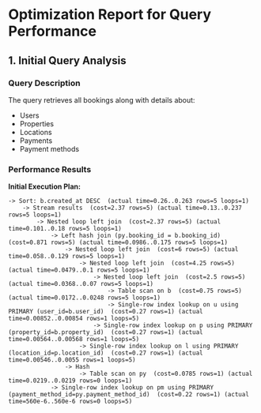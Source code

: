 # Optimization Report for Query Performance

## 1. Initial Query Analysis

### Query Description

The query retrieves all bookings along with details about:

- Users
- Properties
- Locations
- Payments
- Payment methods

### Performance Results

**Initial Execution Plan:**

```plaintext
-> Sort: b.created_at DESC  (actual time=0.26..0.263 rows=5 loops=1)
    -> Stream results  (cost=2.37 rows=5) (actual time=0.13..0.237 rows=5 loops=1)
        -> Nested loop left join  (cost=2.37 rows=5) (actual time=0.101..0.18 rows=5 loops=1)
            -> Left hash join (py.booking_id = b.booking_id)  (cost=0.871 rows=5) (actual time=0.0986..0.175 rows=5 loops=1)
                -> Nested loop left join  (cost=6 rows=5) (actual time=0.058..0.129 rows=5 loops=1)
                    -> Nested loop left join  (cost=4.25 rows=5) (actual time=0.0479..0.1 rows=5 loops=1)
                        -> Nested loop left join  (cost=2.5 rows=5) (actual time=0.0368..0.07 rows=5 loops=1)
                            -> Table scan on b  (cost=0.75 rows=5) (actual time=0.0172..0.0248 rows=5 loops=1)
                            -> Single-row index lookup on u using PRIMARY (user_id=b.user_id)  (cost=0.27 rows=1) (actual time=0.00852..0.00854 rows=1 loops=5)
                        -> Single-row index lookup on p using PRIMARY (property_id=b.property_id)  (cost=0.27 rows=1) (actual time=0.00564..0.00568 rows=1 loops=5)
                    -> Single-row index lookup on l using PRIMARY (location_id=p.location_id)  (cost=0.27 rows=1) (actual time=0.00546..0.0055 rows=1 loops=5)
                -> Hash
                    -> Table scan on py  (cost=0.0785 rows=1) (actual time=0.0219..0.0219 rows=0 loops=1)
            -> Single-row index lookup on pm using PRIMARY (payment_method_id=py.payment_method_id)  (cost=0.22 rows=1) (actual time=560e-6..560e-6 rows=0 loops=5)
```

